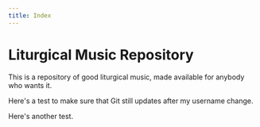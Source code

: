 ```yaml
---
title: Index
---
```

# Liturgical Music Repository
This is a repository of good liturgical music, made available for anybody who wants it.

Here's a test to make sure that Git still updates after my username change.

Here's another test.
